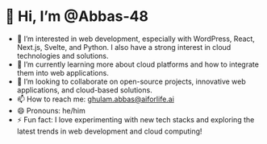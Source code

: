 # 👋 Hi, I’m @Abbas-48

- 👀 I’m interested in web development, especially with WordPress, React, Next.js, Svelte, and Python. I also have a strong interest in cloud technologies and solutions.
- 🌱 I’m currently learning more about cloud platforms and how to integrate them into web applications.
- 💞️ I’m looking to collaborate on open-source projects, innovative web applications, and cloud-based solutions.
- 📫 How to reach me: [ghulam.abbas@aiforlife.ai](mailto:ghulam.abbas@aiforlife.ai)
- 😄 Pronouns: he/him
- ⚡ Fun fact: I love experimenting with new tech stacks and exploring the latest trends in web development and cloud computing!

<!---
Abbas-48/Abbas-48 is a ✨ special ✨ repository because its `README.md` (this file) appears on your GitHub profile.
You can click the Preview link to take a look at your changes.
--->
